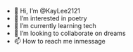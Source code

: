 - 👋 Hi, I’m @KayLee2121
- 👀 I’m interested in poetry
- 🌱 I’m currently learning tech
- 💞️ I’m looking to collaborate on dreams
- 📫 How to reach me inmessage

<!---
KayLee2121/KayLee2121 is a ✨ special ✨ repository because its `README.md` (this file) appears on your GitHub profile.
You can click the Preview link to take a look at your changes.
--->
